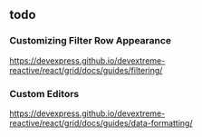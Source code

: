 ## todo 
### Customizing Filter Row Appearance
https://devexpress.github.io/devextreme-reactive/react/grid/docs/guides/filtering/

### Custom Editors
https://devexpress.github.io/devextreme-reactive/react/grid/docs/guides/data-formatting/